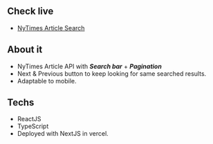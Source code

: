 ## Check live
- [NyTimes Article Search](https://nytimes-next-dotdott.vercel.app/)

## About it
- NyTimes Article API with ***Search bar*** + ***Pagination*** 
- Next & Previous button to keep looking for same searched results.
- Adaptable to mobile.

## Techs
- ReactJS
- TypeScript
- Deployed with NextJS in vercel.
